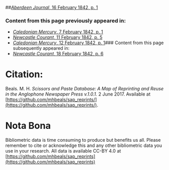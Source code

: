 ##[*Aberdeen Journal*, 16 February 1842, p. 1](https://mhbeals.github.io/sap_html/Aberdeen-Journal/Aberdeen-Journal-16-February-1842-p-1)

### Content from this page previously appeared in:
+ [*Caledonian Mercury*, 7 February 1842, p. 1](https://mhbeals.github.io/sap_html/Caledonian-Mercury/Caledonian-Mercury-7-February-1842-p-1)
+ [*Newcastle Courant*, 11 February 1842, p. 5](https://mhbeals.github.io/sap_html/Newcastle-Courant/Newcastle-Courant-11-February-1842-p-5)
+ [*Caledonian Mercury*, 12 February 1842, p. 1](https://mhbeals.github.io/sap_html/Caledonian-Mercury/Caledonian-Mercury-12-February-1842-p-1)### Content from this page subsequently appeared in:
+ [*Newcastle Courant*, 18 February 1842, p. 6](https://mhbeals.github.io/sap_html/Newcastle-Courant/Newcastle-Courant-18-February-1842-p-6)
                    
# Citation: 

Beals. M. H. *Scissors and Paste Database: A Map of Reprinting and Reuse in the Anglophone Newspaper Press v.1.0.1.* 2 June 2017. Available at [https://github.com/mhbeals/sap_reprints/](https://github.com/mhbeals/sap_reprints/). 
                    
# Nota Bona

Bibliometric data is time consuming to produce but benefits us all. Please remember to cite or acknowledge this and any other bibliometric data you use in your research. All data is available CC-BY 4.0 at [https://github.com/mhbeals/sap_reprints](https://github.com/mhbeals/sap_reprints)